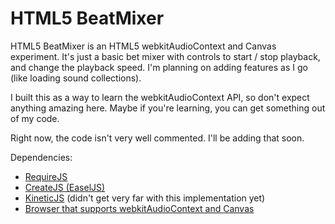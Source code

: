 # HTML5 BeatMixer
HTML5 BeatMixer is an HTML5 webkitAudioContext and Canvas experiment. It's just a basic bet mixer with controls to start / stop playback, and change the playback speed. I'm planning on adding features as I go (like loading sound collections). 

I built this as a way to learn the webkitAudioContext API, so don't expect anything amazing here. Maybe if you're learning, you can get something out of my code.

Right now, the code isn't very well commented. I'll be adding that soon.

Dependencies:
-	<a href="http://requirejs.org/" alt="RequireJS" title="RequireJS">RequireJS</a>
-	<a href="http://www.createjs.com/#!/EaselJS" alt="EaselJS" title="EaselJS">CreateJS (EaselJS)</a>
-	<a href="http://www.kineticjs.com/">KineticJS</a> (didn't get very far with this implementation yet)
-	<a href="https://www.google.com/intl/en/chrome/browser/" alt="Chrome" title="Chrome">Browser that supports webkitAudioContext and Canvas</a>